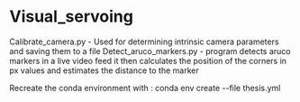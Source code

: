# Visual_servoing

Calibrate_camera.py - Used for determining intrinsic camera parameters and saving them to a file
Detect_aruco_markers.py - program detects aruco markers in a live video feed it then calculates the position of the corners in px     values and estimates the distance to the marker

Recreate the conda environment with : conda env create --file thesis.yml
